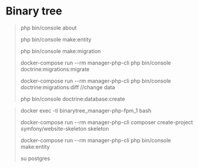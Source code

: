 # Binary tree
>php bin/console about
>
>php bin/console make:entity
>
>php bin/console make:migration
>
>docker-compose run --rm manager-php-cli php bin/console doctrine:migrations:migrate
>
>docker-compose run --rm manager-php-cli php bin/console doctrine:migrations:diff //change data
>
>php bin/console doctrine:database:create

>docker exec -ti binarytree_manager-php-fpm_1 bash
>
>docker-compose run --rm manager-php-cli composer create-project symfony/website-skeleton skeleton
>
>docker-compose run --rm manager-php-cli php bin/console make:entity
>
>su postgres
